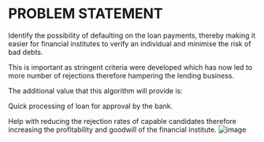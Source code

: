 # PROBLEM STATEMENT
Identify the possibility of defaulting on the loan payments, thereby making it easier for financial institutes to verify an individual and minimise the risk of bad debts. 

This is important as stringent criteria were developed which has now led to more number of rejections therefore hampering the lending business. 

The additional value that this algorithm will provide is:

Quick processing of loan for approval by the bank.

Help with reducing the rejection rates of capable candidates therefore increasing the profitability and goodwill of the financial institute.
![image](https://user-images.githubusercontent.com/20755102/118172558-24a05900-b44a-11eb-8f58-c88dc7932863.png)


